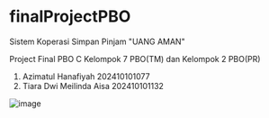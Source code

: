 # finalProjectPBO

Sistem Koperasi Simpan Pinjam "UANG AMAN"

Project Final PBO C Kelompok 7 PBO(TM) dan Kelompok 2 PBO(PR)
1. Azimatul Hanafiyah 202410101077
2. Tiara Dwi Meilinda Aisa 202410101132


![image](https://user-images.githubusercontent.com/89617795/145925370-90638714-72fd-4f8c-94b6-dac57bbc9e5b.png)
